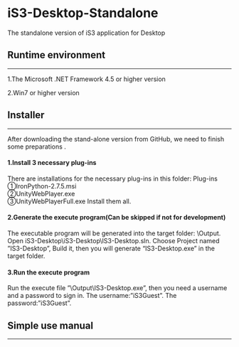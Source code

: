 # iS3-Desktop-Standalone

The standalone version of iS3 application for Desktop

## Runtime environment
--------
   1.The Microsoft .NET Framework 4.5 or higher version
   
   2.Win7 or higher version


## Installer
-------------
After downloading the stand-alone version from GitHub, we need to finish some preparations .

#### 1.Install 3 necessary plug-ins
There are installations for the necessary plug-ins in this folder: Plug-ins\
    ①IronPython-2.7.5.msi    
    ②UnityWebPlayer.exe      
    ③UnityWebPlayerFull.exe 
Install them all.

#### 2.Generate the execute program(Can be skipped if not for development)

The executable program will be generated into the target folder: \Output. Open iS3-Desktop\iS3-Desktop\IS3-Desktop.sln.
Choose Project named ”IS3-Desktop”, Build it, then you will generate “IS3-Desktop.exe” in the target folder.

#### 3.Run the execute program
Run the execute file ”\Output\IS3-Desktop.exe”, then you need a username and a password to sign in. The username:”iS3Guest”.
The password:”iS3Guest”.


## Simple use manual
----------------

